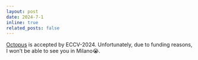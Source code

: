 ```yaml
---
layout: post
date: 2024-7-1
inline: true
related_posts: false
---
```


[Octopus](https://arxiv.org/abs/2310.08588) is accepted by ECCV-2024. Unfortunately, due to funding reasons, I won’t be able to see you in Milano😭. 